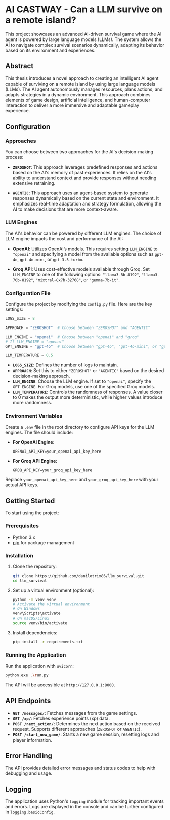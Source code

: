 # AI CASTWAY - Can a LLM survive on a remote island?

This project showcases an advanced AI-driven survival game where the AI agent is powered by large language models (LLMs). The system allows the AI to navigate complex survival scenarios dynamically, adapting its behavior based on its environment and experiences.

## Abstract

This thesis introduces a novel approach to creating an intelligent AI agent capable of surviving on a remote island by using large language models (LLMs). The AI agent autonomously manages resources, plans actions, and adapts strategies in a dynamic environment. This approach combines elements of game design, artificial intelligence, and human-computer interaction to deliver a more immersive and adaptable gameplay experience.

## Configuration

### Approaches

You can choose between two approaches for the AI's decision-making process:

- **`ZEROSHOT`**: This approach leverages predefined responses and actions based on the AI's memory of past experiences. It relies on the AI's ability to understand context and provide responses without needing extensive retraining.

- **`AGENTIC`**: This approach uses an agent-based system to generate responses dynamically based on the current state and environment. It emphasizes real-time adaptation and strategy formulation, allowing the AI to make decisions that are more context-aware.

### LLM Engines

The AI's behavior can be powered by different LLM engines. The choice of LLM engine impacts the cost and performance of the AI:

- **OpenAI**: Utilizes OpenAI’s models. This requires setting `LLM_ENGINE` to `"openai"` and specifying a model from the available options such as `gpt-4o`, `gpt-4o-mini`, or `gpt-3.5-turbo`.

- **Groq API**: Uses cost-effective models available through Groq. Set `LLM_ENGINE` to one of the following options: `"llama3-8b-8192"`, `"llama3-70b-8192"`, `"mixtral-8x7b-32768"`, or `"gemma-7b-it"`.

### Configuration File

Configure the project by modifying the `config.py` file. Here are the key settings:

```python
LOGS_SIZE = 8

APPROACH = "ZEROSHOT"  # Choose between "ZEROSHOT" and "AGENTIC"

LLM_ENGINE = "openai"  # Choose between "openai" and "groq"
# If LLM_ENGINE = "openai"
GPT_ENGINE = "gpt-4o"  # Choose between "gpt-4o", "gpt-4o-mini", or "gpt-3.5-turbo"

LLM_TEMPERATURE = 0.5
```

- **`LOGS_SIZE`**: Defines the number of logs to maintain.
- **`APPROACH`**: Set this to either `"ZEROSHOT"` or `"AGENTIC"` based on the desired decision-making approach.
- **`LLM_ENGINE`**: Choose the LLM engine. If set to `"openai"`, specify the `GPT_ENGINE`. For Groq models, use one of the specified Groq models.
- **`LLM_TEMPERATURE`**: Controls the randomness of responses. A value closer to 0 makes the output more deterministic, while higher values introduce more randomness.

### Environment Variables

Create a `.env` file in the root directory to configure API keys for the LLM engines. The file should include:

- **For OpenAI Engine:**
  ```plaintext
  OPENAI_API_KEY=your_openai_api_key_here
  ```

- **For Groq API Engine:**
  ```plaintext
  GROQ_API_KEY=your_groq_api_key_here
  ```

Replace `your_openai_api_key_here` and `your_groq_api_key_here` with your actual API keys.

## Getting Started

To start using the project:

### Prerequisites

- Python 3.x
- [pip](https://pip.pypa.io/en/stable/installation/) for package management

### Installation

1. Clone the repository:
   ```bash
   git clone https://github.com/danilotrix86/llm_survival.git
   cd llm_survival
   ```

2. Set up a virtual environment (optional):
   ```bash
   python -m venv venv
   # Activate the virtual environment
   # On Windows
   venv\Scripts\activate
   # On macOS/Linux
   source venv/bin/activate
   ```

3. Install dependencies:
   ```bash
   pip install -r requirements.txt
   ```

### Running the Application

Run the application with `uvicorn`:
```bash
python.exe .\run.py
```

The API will be accessible at `http://127.0.0.1:8000`.

## API Endpoints

- **`GET /messages/`**: Fetches messages from the game settings.
- **`GET /xp/`**: Fetches experience points (xp) data.
- **`POST /next_action/`**: Determines the next action based on the received request. Supports different approaches (`ZEROSHOT` or `AGENTIC`).
- **`POST /start_new_game/`**: Starts a new game session, resetting logs and player information.

## Error Handling

The API provides detailed error messages and status codes to help with debugging and usage.

## Logging

The application uses Python's `logging` module for tracking important events and errors. Logs are displayed in the console and can be further configured in `logging.basicConfig`.